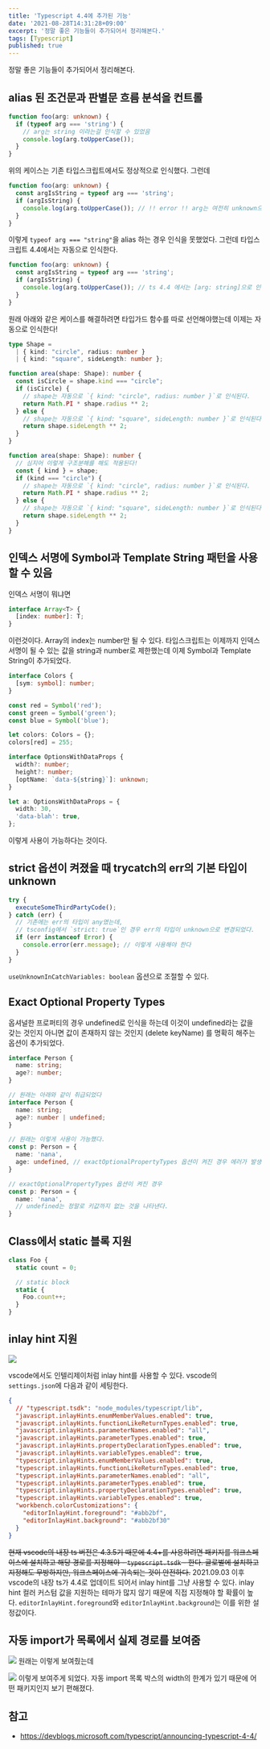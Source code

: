 ```yaml
---
title: 'Typescript 4.4에 추가된 기능'
date: '2021-08-28T14:31:28+09:00'
excerpt: '정말 좋은 기능들이 추가되어서 정리해본다.'
tags: [Typescript]
published: true
---
```


정말 좋은 기능들이 추가되어서 정리해본다.

## alias 된 조건문과 판별문 흐름 분석을 컨트롤

```ts
function foo(arg: unknown) {
  if (typeof arg === 'string') {
    // arg는 string 이라는걸 인식할 수 있었음
    console.log(arg.toUpperCase());
  }
}
```

위의 케이스는 기존 타입스크립트에서도 정상적으로 인식했다. 그런데

```ts
function foo(arg: unknown) {
  const argIsString = typeof arg === 'string';
  if (argIsString) {
    console.log(arg.toUpperCase()); // !! error !! arg는 여전히 unknown으로 인식됨
  }
}
```

이렇게 `typeof arg === "string"`을 alias 하는 경우 인식을 못했었다.
그런데 타입스크립트 4.4에서는 자동으로 인식한다.

```ts
function foo(arg: unknown) {
  const argIsString = typeof arg === 'string';
  if (argIsString) {
    console.log(arg.toUpperCase()); // ts 4.4 에서는 [arg: string]으로 인식된다!
  }
}
```

원래 아래와 같은 케이스를 해결하려면 타입가드 함수를 따로 선언해야했는데 이제는 자동으로 인식한다!

```ts
type Shape =
  | { kind: "circle", radius: number }
  | { kind: "square", sideLength: number };

function area(shape: Shape): number {
  const isCircle = shape.kind === "circle";
  if (isCircle) {
    // shape는 자동으로 `{ kind: "circle", radius: number }`로 인식된다.
    return Math.PI * shape.radius ** 2;
  } else {
    // shape는 자동으로 `{ kind: "square", sideLength: number }`로 인식된다.
    return shape.sideLength ** 2;
  }
}

function area(shape: Shape): number {
  // 심지어 이렇게 구조분해를 해도 적용된다!
  const { kind } = shape;
  if (kind === "circle") {
    // shape는 자동으로 `{ kind: "circle", radius: number }`로 인식된다.
    return Math.PI * shape.radius ** 2;
  } else {
    // shape는 자동으로 `{ kind: "square", sideLength: number }`로 인식된다.
    return shape.sideLength ** 2;
  }
}
```

## 인덱스 서명에 Symbol과 Template String 패턴을 사용할 수 있음

인덱스 서명이 뭐냐면

```ts
interface Array<T> {
  [index: number]: T;
}
```

이런것이다. Array의 index는 number만 될 수 있다. 타입스크립트는 이제까지 인덱스 서명이 될 수 있는 값을 string과 number로 제한했는데 이제 Symbol과 Template String이 추가되었다.

```ts
interface Colors {
  [sym: symbol]: number;
}

const red = Symbol('red');
const green = Symbol('green');
const blue = Symbol('blue');

let colors: Colors = {};
colors[red] = 255;

interface OptionsWithDataProps {
  width?: number;
  height?: number;
  [optName: `data-${string}`]: unknown;
}

let a: OptionsWithDataProps = {
  width: 30,
  'data-blah': true,
};
```

이렇게 사용이 가능하다는 것이다.

## strict 옵션이 켜졌을 때 trycatch의 err의 기본 타입이 unknown

```ts
try {
  executeSomeThirdPartyCode();
} catch (err) {
  // 기존에는 err의 타입이 any였는데,
  // tsconfig에서 `strict: true`인 경우 err의 타입이 unknown으로 변경되었다.
  if (err instanceof Error) {
    console.error(err.message); // 이렇게 사용해야 한다
  }
}
```

`useUnknownInCatchVariables: boolean` 옵션으로 조절할 수 있다.

## Exact Optional Property Types

옵셔널한 프로퍼티의 경우 undefined로 인식을 하는데 이것이 undefined라는 값을 갖는 것인지 아니면 값이 존재하지 않는 것인지 (delete keyName) 를 명확히 해주는 옵션이 추가되었다.

```ts
interface Person {
  name: string;
  age?: number;
}

// 원래는 아래와 같이 취급되었다
interface Person {
  name: string;
  age?: number | undefined;
}

// 원래는 이렇게 사용이 가능했다.
const p: Person = {
  name: 'nana',
  age: undefined, // exactOptionalPropertyTypes 옵션이 켜진 경우 에러가 발생한다.
}

// exactOptionalPropertyTypes 옵션이 켜진 경우
const p: Person = {
  name: 'nana',
  // undefined는 정말로 키값까지 없는 것을 나타낸다.
}
```

## Class에서 static 블록 지원

```ts
class Foo {
  static count = 0;

  // static block
  static {
    Foo.count++;
  }
}
```

## inlay hint 지원

![](../assets/image-17.png)

vscode에서도 인텔리제이처럼 inlay hint를 사용할 수 있다.
vscode의 `settings.json`에 다음과 같이 세팅한다.

```json
{
  // "typescript.tsdk": "node_modules/typescript/lib",
  "javascript.inlayHints.enumMemberValues.enabled": true,
  "javascript.inlayHints.functionLikeReturnTypes.enabled": true,
  "javascript.inlayHints.parameterNames.enabled": "all",
  "javascript.inlayHints.parameterTypes.enabled": true,
  "javascript.inlayHints.propertyDeclarationTypes.enabled": true,
  "javascript.inlayHints.variableTypes.enabled": true,
  "typescript.inlayHints.enumMemberValues.enabled": true,
  "typescript.inlayHints.functionLikeReturnTypes.enabled": true,
  "typescript.inlayHints.parameterNames.enabled": "all",
  "typescript.inlayHints.parameterTypes.enabled": true,
  "typescript.inlayHints.propertyDeclarationTypes.enabled": true,
  "typescript.inlayHints.variableTypes.enabled": true,
  "workbench.colorCustomizations": {
    "editorInlayHint.foreground": "#abb2bf",
    "editorInlayHint.background": "#abb2bf30"
  }
}
```

~~현재 vscode의 내장 ts 버전은 4.3.5기 때문에 4.4+를 사용하려면 패키지를 워크스페이스에 설치하고 해당 경로를 지정해야 - `typescript.tsdk` - 한다. 글로벌에 설치하고 지정해도 무방하지만, 워크스페이스에 귀속되는 것이 안전하다.~~
2021.09.03 이후 vscode의 내장 ts가 4.4로 업데이트 되어서 inlay hint를 그냥 사용할 수 있다.
inlay hint 컬러 커스텀 값을 지원하는 테마가 많지 않기 때문에 직접 지정해야 할 확률이 높다. `editorInlayHint.foreground`와 `editorInlayHint.background`는 이를 위한 설정값이다.

## 자동 import가 목록에서 실제 경로를 보여줌

![](../assets/image-18.png)
원래는 이렇게 보여줬는데

![](../assets/image-19.png)
이렇게 보여주게 되었다. 자동 import 목록 박스의 width의 한계가 있기 때문에 어떤 패키지인지 보기 편해졌다.

## 참고

- https://devblogs.microsoft.com/typescript/announcing-typescript-4-4/
